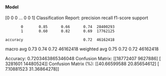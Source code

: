 #### Model
[0 0 0 ... 0 0 1]
Classification Report:
              precision    recall  f1-score   support

           0       0.85      0.66      0.74  28400293
           1       0.60      0.82      0.69  17762125

    accuracy                           0.72  46162418
   macro avg       0.73      0.74      0.72  46162418
weighted avg       0.75      0.72      0.72  46162418

Accuracy: 0.7203463865346048
Confusion Matrix:
[[18772407  9627886]
 [ 3281601 14480524]]
Confusion Matrix (%):
[[40.66599588 20.85654612]
 [ 7.10881523 31.36864278]]
